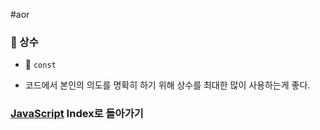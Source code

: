 #aor
### 📌 상수

- 📖 `const`

- 코드에서 본인의 의도를 명확히 하기 위해 상수를 최대한 많이 사용하는게 좋다.

### [JavaScript](../../../Dev-Index/JavaScript.md) Index로 돌아가기